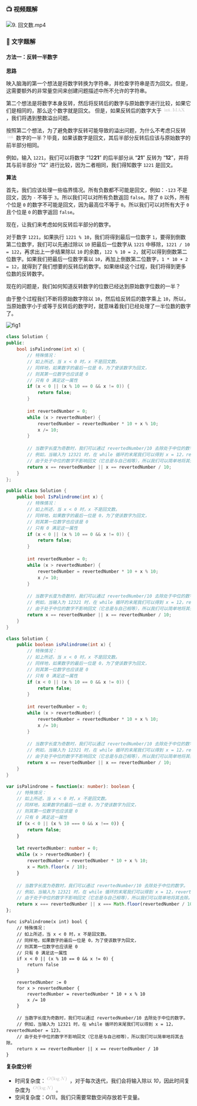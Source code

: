 ### 📺 视频题解  
![9. 回文数.mp4](f6060394-b0f1-4002-ba5a-6ac21c1751ee)

### 📖 文字题解
#### 方法一：反转一半数字

**思路**

映入脑海的第一个想法是将数字转换为字符串，并检查字符串是否为回文。但是，这需要额外的非常量空间来创建问题描述中所不允许的字符串。

第二个想法是将数字本身反转，然后将反转后的数字与原始数字进行比较，如果它们是相同的，那么这个数字就是回文。
但是，如果反转后的数字大于 ![\text{int.MAX} ](./p__text{int.MAX}_.png) ，我们将遇到整数溢出问题。

按照第二个想法，为了避免数字反转可能导致的溢出问题，为什么不考虑只反转 ![\text{int} ](./p__text{int}_.png)  数字的一半？毕竟，如果该数字是回文，其后半部分反转后应该与原始数字的前半部分相同。

例如，输入 `1221`，我们可以将数字 “12**21**” 的后半部分从 “**21**” 反转为 “**12**”，并将其与前半部分 “12” 进行比较，因为二者相同，我们得知数字 `1221` 是回文。

**算法**

首先，我们应该处理一些临界情况。所有负数都不可能是回文，例如：`-123` 不是回文，因为 `-` 不等于 `3`。所以我们可以对所有负数返回 `false`。除了 `0` 以外，所有个位是 `0` 的数字不可能是回文，因为最高位不等于 `0`。所以我们可以对所有大于 `0` 且个位是 `0` 的数字返回 `false`。

现在，让我们来考虑如何反转后半部分的数字。

对于数字 `1221`，如果执行 `1221 % 10`，我们将得到最后一位数字 `1`，要得到倒数第二位数字，我们可以先通过除以 `10` 把最后一位数字从 `1221` 中移除，`1221 / 10 = 122`，再求出上一步结果除以 `10` 的余数，`122 % 10 = 2`，就可以得到倒数第二位数字。如果我们把最后一位数字乘以 `10`，再加上倒数第二位数字，`1 * 10 + 2 = 12`，就得到了我们想要的反转后的数字。如果继续这个过程，我们将得到更多位数的反转数字。

现在的问题是，我们如何知道反转数字的位数已经达到原始数字位数的一半？

由于整个过程我们不断将原始数字除以 `10`，然后给反转后的数字乘上 `10`，所以，当原始数字小于或等于反转后的数字时，就意味着我们已经处理了一半位数的数字了。

![fig1](https://assets.leetcode-cn.com/solution-static/9/9_fig1.png)

```C++ [sol1-C++]
class Solution {
public:
    bool isPalindrome(int x) {
        // 特殊情况：
        // 如上所述，当 x < 0 时，x 不是回文数。
        // 同样地，如果数字的最后一位是 0，为了使该数字为回文，
        // 则其第一位数字也应该是 0
        // 只有 0 满足这一属性
        if (x < 0 || (x % 10 == 0 && x != 0)) {
            return false;
        }

        int revertedNumber = 0;
        while (x > revertedNumber) {
            revertedNumber = revertedNumber * 10 + x % 10;
            x /= 10;
        }

        // 当数字长度为奇数时，我们可以通过 revertedNumber/10 去除处于中位的数字。
        // 例如，当输入为 12321 时，在 while 循环的末尾我们可以得到 x = 12，revertedNumber = 123，
        // 由于处于中位的数字不影响回文（它总是与自己相等），所以我们可以简单地将其去除。
        return x == revertedNumber || x == revertedNumber / 10;
    }
};
```

```csharp [sol1-C#]
public class Solution {
    public bool IsPalindrome(int x) {
        // 特殊情况：
        // 如上所述，当 x < 0 时，x 不是回文数。
        // 同样地，如果数字的最后一位是 0，为了使该数字为回文，
        // 则其第一位数字也应该是 0
        // 只有 0 满足这一属性
        if (x < 0 || (x % 10 == 0 && x != 0)) {
            return false;
        }

        int revertedNumber = 0;
        while (x > revertedNumber) {
            revertedNumber = revertedNumber * 10 + x % 10;
            x /= 10;
        }

        // 当数字长度为奇数时，我们可以通过 revertedNumber/10 去除处于中位的数字。
        // 例如，当输入为 12321 时，在 while 循环的末尾我们可以得到 x = 12，revertedNumber = 123，
        // 由于处于中位的数字不影响回文（它总是与自己相等），所以我们可以简单地将其去除。
        return x == revertedNumber || x == revertedNumber / 10;
    }
}
```

```Java [sol1-Java]
class Solution {
    public boolean isPalindrome(int x) {
        // 特殊情况：
        // 如上所述，当 x < 0 时，x 不是回文数。
        // 同样地，如果数字的最后一位是 0，为了使该数字为回文，
        // 则其第一位数字也应该是 0
        // 只有 0 满足这一属性
        if (x < 0 || (x % 10 == 0 && x != 0)) {
            return false;
        }

        int revertedNumber = 0;
        while (x > revertedNumber) {
            revertedNumber = revertedNumber * 10 + x % 10;
            x /= 10;
        }

        // 当数字长度为奇数时，我们可以通过 revertedNumber/10 去除处于中位的数字。
        // 例如，当输入为 12321 时，在 while 循环的末尾我们可以得到 x = 12，revertedNumber = 123，
        // 由于处于中位的数字不影响回文（它总是与自己相等），所以我们可以简单地将其去除。
        return x == revertedNumber || x == revertedNumber / 10;
    }
}
```

```TypeScript [sol1-TypeScript]
var isPalindrome = function(x: number): boolean {
    // 特殊情况：
    // 如上所述，当 x < 0 时，x 不是回文数。
    // 同样地，如果数字的最后一位是 0，为了使该数字为回文，
    // 则其第一位数字也应该是 0
    // 只有 0 满足这一属性
    if (x < 0 || (x % 10 === 0 && x !== 0)) {
        return false;
    }

    let revertedNumber: number = 0;
    while (x > revertedNumber) {
        revertedNumber = revertedNumber * 10 + x % 10;
        x = Math.floor(x / 10);
    }

    // 当数字长度为奇数时，我们可以通过 revertedNumber/10 去除处于中位的数字。
    // 例如，当输入为 12321 时，在 while 循环的末尾我们可以得到 x = 12，revertedNumber = 123，
    // 由于处于中位的数字不影响回文（它总是与自己相等），所以我们可以简单地将其去除。
    return x === revertedNumber || x === Math.floor(revertedNumber / 10);
};
```

```golang [sol1-Golang]
func isPalindrome(x int) bool {
    // 特殊情况：
    // 如上所述，当 x < 0 时，x 不是回文数。
    // 同样地，如果数字的最后一位是 0，为了使该数字为回文，
    // 则其第一位数字也应该是 0
    // 只有 0 满足这一属性
    if x < 0 || (x % 10 == 0 && x != 0) {
        return false
    }

    revertedNumber := 0
    for x > revertedNumber {
        revertedNumber = revertedNumber * 10 + x % 10
        x /= 10
    }

    // 当数字长度为奇数时，我们可以通过 revertedNumber/10 去除处于中位的数字。
    // 例如，当输入为 12321 时，在 while 循环的末尾我们可以得到 x = 12，revertedNumber = 123，
    // 由于处于中位的数字不影响回文（它总是与自己相等），所以我们可以简单地将其去除。
    return x == revertedNumber || x == revertedNumber / 10
}
```

**复杂度分析**

* 时间复杂度：![O(\logn) ](./p__O_log_n__.png) ，对于每次迭代，我们会将输入除以 *10*，因此时间复杂度为 ![O(\logn) ](./p__O_log_n__.png) 。
* 空间复杂度：*O(1)*。我们只需要常数空间存放若干变量。